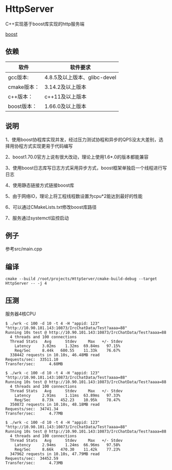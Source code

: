 # HttpServer
C++实现基于boost库实现的http服务端

[boost](https://www.boost.org/users/history/version_1_69_0.html)

## 依赖

软件 |软件要求
------|--------
gcc版本:          	|   4.8.5及以上版本、glibc-devel
cmake版本：       	|   3.14.2及以上版本
c++版本：         |	c++11及以上版本
boost版本：         |  1.66.0及以上版本

## 说明

1、使用boost协程库实现并发，经过压力测试协程和异步的QPS没太大差别，选择用协程方式实现更易于代码编写

2、boost1.70.0官方上说有很大改动，理论上使用1.6*.0的版本都能兼容

3、使用boost日志库写日志方式采用异步方式，boost框架单独启一个线程进行写日志

4、使用静态链接方式链接boost库

5、由于网络IO，理论上将工程线程数设置为cpu*2能达到最好的性能

6、可以通过CMakeLists.txt修改boost库路径

7、服务通过systemctl监控启动

## 例子

参考src/main.cpp

## 编译

```
cmake --build /root/projects/HttpServer/cmake-build-debug --target HttpServer -- -j 4
```

## 压测

服务器4核CPU

```
$ ./wrk -c 100 -d 10 -t 4 -H "appid: 123" "http://10.90.101.143:10873/IrcChatData/Test?aaaa=88"
Running 10s test @ http://10.90.101.143:10873/IrcChatData/Test?aaaa=88
  4 threads and 100 connections
  Thread Stats   Avg      Stdev     Max   +/- Stdev
    Latency     3.02ms    1.32ms  69.84ms   97.15%
    Req/Sec     8.44k   600.55    11.33k    76.67%
  338442 requests in 10.10s, 46.48MB read
Requests/sec:  33511.10
Transfer/sec:      4.60MB

$ ./wrk -c 100 -d 10 -t 4 -H "appid: 123" "http://10.90.101.143:10873/IrcChatData/Test?aaaa=88"
Running 10s test @ http://10.90.101.143:10873/IrcChatData/Test?aaaa=88
  4 threads and 100 connections
  Thread Stats   Avg      Stdev     Max   +/- Stdev
    Latency     2.91ms    1.11ms  63.89ms   97.33%
    Req/Sec     8.73k   452.23    10.95k    78.47%
  350872 requests in 10.10s, 48.18MB read
Requests/sec:  34741.34
Transfer/sec:      4.77MB

$ ./wrk -c 100 -d 10 -t 4 -H "appid: 123" "http://10.90.101.143:10873/IrcChatData/Test?aaaa=88"
Running 10s test @ http://10.90.101.143:10873/IrcChatData/Test?aaaa=88
  4 threads and 100 connections
  Thread Stats   Avg      Stdev     Max   +/- Stdev
    Latency     2.94ms    1.24ms  66.96ms   97.58%
    Req/Sec     8.66k   470.30    11.42k    77.23%
  347962 requests in 10.10s, 47.79MB read
Requests/sec:  34452.59
Transfer/sec:      4.73MB
```
